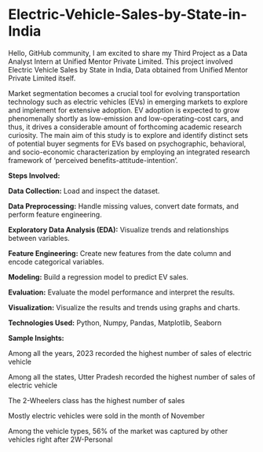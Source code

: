 # Electric-Vehicle-Sales-by-State-in-India

Hello, GitHub community, I am excited to share my Third Project as a Data Analyst Intern at Unified Mentor Private Limited. This project involved Electric Vehicle Sales by State in India, Data obtained from Unified Mentor Private Limited itself.

Market segmentation becomes a crucial tool for evolving transportation technology such as electric vehicles (EVs) in emerging markets to explore and implement for extensive adoption. EV adoption is expected to grow phenomenally shortly as low-emission and low-operating-cost cars, and thus, it drives a considerable amount of forthcoming academic research curiosity. The main aim of this study is to explore and identify distinct sets of potential buyer segments for EVs based on psychographic, behavioral, and socio-economic characterization by employing an integrated research framework of ‘perceived benefits-attitude-intention’.

**Steps Involved:**

**Data Collection:** Load and inspect the dataset.

**Data Preprocessing:** Handle missing values, convert date formats, and perform feature engineering.

**Exploratory Data Analysis (EDA):** Visualize trends and relationships between variables.

**Feature Engineering:** Create new features from the date column and encode categorical variables.

**Modeling:** Build a regression model to predict EV sales.

**Evaluation:** Evaluate the model performance and interpret the results.

**Visualization:** Visualize the results and trends using graphs and charts.



**Technologies Used:**
Python, Numpy, Pandas, Matplotlib, Seaborn



**Sample Insights:**

Among all the years, 2023 recorded the highest number of sales of electric vehicle

Among all the states, Utter Pradesh recorded the highest number of sales of electric vehicle

The 2-Wheelers class has the highest number of sales

Mostly electric vehicles were sold in the month of November

Among the vehicle types, 56% of the market was captured by other vehicles right after 2W-Personal








